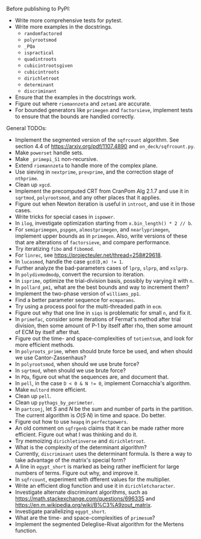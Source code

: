 Before publishing to PyPI:

* Write more comprehensive tests for pytest.
* Write more examples in the docstrings.
  * `randomfactored`
  * `polyrootsmod`
  * `_PQa`
  * `ispractical`
  * `quadintroots`
  * `cubicintrootsgiven`
  * `cubicintroots`
  * `dirichletroot`
  * `determinant`
  * `discriminant`
* Ensure that the examples in the docstrings work.
* Figure out where `riemannzeta` and `zetam1` are accurate.
* For bounded generators like `primegen` and `factorsieve`, implement tests to ensure that the bounds are handled correctly.

General TODOs:

* Implement the segmented version of the `sqfrcount` algorithm.  See section 4.4 of <https://arxiv.org/pdf/1107.4890> and `on_deck/sqfrcount.py`.
* Make `powerset` handle sets.
* Make `_primepi_S1` non-recursive.
* Extend `riemannzeta` to handle more of the complex plane.
* Use sieving in `nextprime`, `prevprime`, and the correction stage of `nthprime`.
* Clean up `xgcd`.
* Implement the precomputed CRT from CranPom Alg 2.1.7 and use it in `sqrtmod`, `polyrootsmod`, and any other places that it applies.
* Figure out when Newton iteration is useful in `introot`, and use it in those cases.
* Write tricks for special cases in `ispower`.
* In `ilog`, investigate optimization starting from `x.bin_length() * 2 // b`.
* For `semiprimegen`, `pspgen`, `almostprimegen`, and `nearlyprimegen`, implement upper bounds as in `primegen`.  Also, write versions of these that are alterations of `factorsieve`, and compare performance.
* Try iteratizing `fibo` and `fibomod`.
* For `linrec`, see <https://projecteuler.net/thread=258#29618>.
* In `lucasmod`, handle the case `gcd(D,m) != 1`.
* Further analyze the bad-parameters cases of `lprp`, `slprp`, and `xslprp`.
* In `polydivmodmodp`, convert the recursion to iteration.
* In `isprime`, optimize the trial-division basis, possibly by varying it with `n`.
* In `pollard_pm1`, what are the best bounds and way to increment them?
* Implement the two-phase version of `williams_pp1`.
* Find a better parameter sequence for `ecmparams`.
* Try using a process pool for the multi-threaded path in `ecm`.
* Figure out why that one line in `siqs` is problematic for small `n`, and fix it.
* In `primefac`, consider some iterations of Fermat's method after trial division, then some amount of P-1 by itself after rho, then some amount of ECM by itself after that.
* Figure out the time- and space-complexities of `totientsum`, and look for more efficient methods.
* In `polyroots_prime`, when should brute force be used, and when should we use Cantor-Zassenhaus?
* In `polyrootsmod`, when should we use brute force?
* In `sqrtmod`, when should we use brute force?
* In `PQa`, figure out what the sequences are, and document that.
* In `pell`, in the case `D < 0 & N != 0`, implement Cornacchia's algorithm.
* Make `multord` more efficient.
* Clean up `pell`.
* Clean up `pythags_by_perimeter`.
* In `partconj`, let *S* and *N* be the sum and number of parts in the partition.  The current algorithm is *O*(*S*&middot;*N*) in time and space.  Do better.
* Figure out how to use `heapq` in `perfectpowers`.
* An old comment on `sqfrgenb` claims that it can be made rather more efficient.  Figure out what I was thinking and do it.
* Try memoizing `dirichletinverse` and `dirichletroot`.
* What is the complexity of the determinant algorithm?
* Currently, `discriminant` uses the determinant formula.  Is there a way to take advantage of the matrix's special form?
* A line in `egypt_short` is marked as being rather inefficient for large numbers of terms.  Figure out why, and improve it.
* In `sqfrcount`, experiment with dfferent values for the multiplier.
* Write an efficient dlog function and use it in `dirichletcharacter`.
* Investigate alternate discriminant algorithms, such as <https://math.stackexchange.com/questions/696335> and <https://en.m.wikipedia.org/wiki/B%C3%A9zout_matrix>.
* Investigate parallelizing `egypt_short`.
* What are the time- and space-complexities of `primesum`?
* Implement the segmented Deleglise-Rivat algorithm for the Mertens function.
